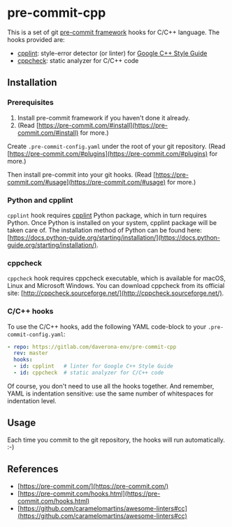 # pre-commit-cpp

This is a set of git [pre-commit framework](https://pre-commit.com/) hooks for C/C++ language. The hooks provided are:

* [cpplint](https://github.com/cpplint/cpplint): style-error detector (or linter) for [Google C++ Style Guide](http://google.github.io/styleguide/cppguide.html)
* [cppcheck](http://cppcheck.sourceforge.net/): static analyzer for C/C++ code

## Installation

### Prerequisites

1. Install pre-commit framework if you haven't done it already. 
2. (Read [https://pre-commit.com/#install](https://pre-commit.com/#install) for more.)

Create `.pre-commit-config.yaml` under the root of your git repository. (Read
[https://pre-commit.com/#plugins](https://pre-commit.com/#plugins) for more.)

Then install pre-commit into your git hooks. (Read [https://pre-commit.com/#usage](https://pre-commit.com/#usage) for more.)

### Python and cpplint

`cpplint` hook requires [cpplint](https://pypi.org/project/cpplint/) Python package, which in turn requires Python.  Once Python is installed on your system, cpplint package will be taken care of.
The installation method of Python can be found here: [https://docs.python-guide.org/starting/installation/](https://docs.python-guide.org/starting/installation/).

### cppcheck

`cppcheck` hook requires cppcheck executable, which is available for macOS, Linux and Microsoft Windows. You can download cppcheck from its official site: [http://cppcheck.sourceforge.net/](http://cppcheck.sourceforge.net/).

### C/C++ hooks

To use the C/C++ hooks, add the following YAML code-block to your `.pre-commit-config.yaml`:

```yaml
- repo: https://gitlab.com/daverona-env/pre-commit-cpp
  rev: master
  hooks:
  - id: cpplint   # linter for Google C++ Style Guide
  - id: cppcheck  # static analyzer for C/C++ code
```

Of course, you don't need to use all the hooks together.
And remember, YAML is indentation sensitive: use the same number of whitespaces for indentation level.

## Usage

Each time you commit to the git repository, the hooks will run automatically. :-)

## References

* [https://pre-commit.com/](https://pre-commit.com/)
* [https://pre-commit.com/hooks.html](https://pre-commit.com/hooks.html)
* [https://github.com/caramelomartins/awesome-linters#cc](https://github.com/caramelomartins/awesome-linters#cc)
